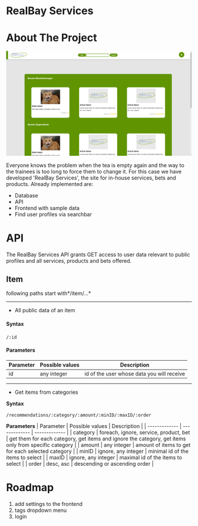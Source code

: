 # RealBay Services

<!-- ABOUT THE PROJECT -->
# About The Project

![RealBay Home Screen](readme/RealBayHomeScreen.png)

Everyone knows the problem when the tea is empty again and the way to the trainees is too long to force them to change it.
For this case we have developed 'RealBay Services', the site for in-house services, bets and products.
Already implemented are:

* Database 
* API 
* Frontend with sample data
* Find user profiles via searchbar

<!-- API -->
# API

The RealBay Services API grants GET access to user data relevant to public profiles and all services, products and bets offered.

## Item 
following paths start with*/item/...*

<hr>

- All public data of an item

#### Syntax
```
/:id
```
#### Parameters
| Parameter | Possible values | Description |
| ------------- | ------------- | ------------- |
| id | any integer | id of the user whose data you will receive |


<hr>

- Get items from categories

**Syntax**
```
/recommendations/:category/:amount/:minID/:maxID/:order
```
**Parameters**
| Parameter | Possible values | Description |
| ------------- | ------------- | ------------- |
| category | foreach, ignore, service, product, bet | get them for each category, get items and ignore the category, get items only from specific category |
| amount | any integer | amount of items to get for each selected category |
| minID | ignore, any integer | minimal id of the items to select |
| maxID | ignore, any integer | maximal id of the items to select |
| order | desc, asc | descending  or ascending  order |


<!-- Roadmap -->
# Roadmap

1. add settings to the frontend
2. tags dropdown menu
3. login
